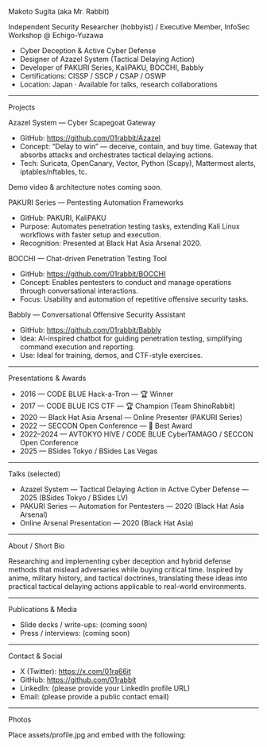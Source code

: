 Makoto Sugita (aka Mr. Rabbit)

Independent Security Researcher (hobbyist) / Executive Member, InfoSec Workshop @ Echigo-Yuzawa
- Cyber Deception & Active Cyber Defense
- Designer of Azazel System (Tactical Delaying Action)
- Developer of PAKURI Series, KaliPAKU, BOCCHI, Babbly
- Certifications: CISSP / SSCP / CSAP / OSWP
- Location: Japan · Available for talks, research collaborations

---

Projects

Azazel System — Cyber Scapegoat Gateway
- GitHub: https://github.com/01rabbit/Azazel
- Concept: “Delay to win” — deceive, contain, and buy time. Gateway that absorbs attacks and orchestrates tactical delaying actions.
- Tech: Suricata, OpenCanary, Vector, Python (Scapy), Mattermost alerts, iptables/nftables, tc.

Demo video & architecture notes coming soon.

PAKURI Series — Pentesting Automation Frameworks
- GitHub: PAKURI, KaliPAKU
- Purpose: Automates penetration testing tasks, extending Kali Linux workflows with faster setup and execution.
- Recognition: Presented at Black Hat Asia Arsenal 2020.

BOCCHI — Chat-driven Penetration Testing Tool
- GitHub: https://github.com/01rabbit/BOCCHI
- Concept: Enables pentesters to conduct and manage operations through conversational interactions.
- Focus: Usability and automation of repetitive offensive security tasks.

Babbly — Conversational Offensive Security Assistant
- GitHub: https://github.com/01rabbit/Babbly
- Idea: AI-inspired chatbot for guiding penetration testing, simplifying command execution and reporting.
- Use: Ideal for training, demos, and CTF-style exercises.

---

Presentations & Awards
- 2016 — CODE BLUE Hack-a-Tron — 🏆 Winner
- 2017 — CODE BLUE ICS CTF — 🏆 Champion (Team ShinoRabbit)
- 2020 — Black Hat Asia Arsenal — Online Presenter (PAKURI Series)
- 2022 — SECCON Open Conference — 🥇 Best Award
- 2022–2024 — AVTOKYO HIVE / CODE BLUE CyberTAMAGO / SECCON Open Conference
- 2025 — BSides Tokyo / BSides Las Vegas

---

Talks (selected)
- Azazel System — Tactical Delaying Action in Active Cyber Defense — 2025 (BSides Tokyo / BSides LV)
- PAKURI Series — Automation for Pentesters — 2020 (Black Hat Asia Arsenal)
- Online Arsenal Presentation — 2020 (Black Hat Asia)

---

About / Short Bio

Researching and implementing cyber deception and hybrid defense methods that mislead adversaries while buying critical time. Inspired by anime, military history, and tactical doctrines, translating these ideas into practical tactical delaying actions applicable to real-world environments.

---

Publications & Media
- Slide decks / write-ups: (coming soon)
- Press / interviews: (coming soon)

---

Contact & Social
- X (Twitter): https://x.com/01ra66it
- GitHub: https://github.com/01rabbit
- LinkedIn: (please provide your LinkedIn profile URL)
- Email: (please provide a public contact email)

---

Photos

Place assets/profile.jpg and embed with the following:
